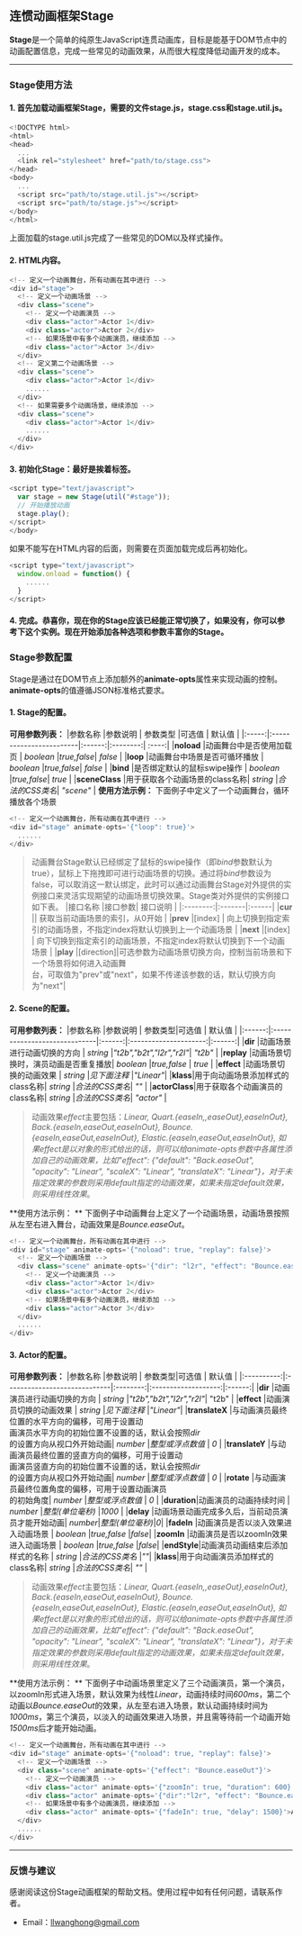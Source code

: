 ## 连惯动画框架Stage

**Stage**是一个简单的纯原生JavaScript连贯动画库，目标是能基于DOM节点中的动画配置信息，完成一些常见的动画效果，从而很大程度降低动画开发的成本。

---------
### Stage使用方法

#### 1. 首先加载动画框架Stage，需要的文件stage.js，stage.css和stage.util.js。
``` javascript
<!DOCTYPE html>
<html>
<head>
  ...
  <link rel="stylesheet" href="path/to/stage.css">
</head>
<body>
  ...
  <script src="path/to/stage.util.js"></script>
  <script src="path/to/stage.js"></script>
</body>
</html>
```
上面加载的stage.util.js完成了一些常见的DOM以及样式操作。

#### 2. HTML内容。
``` javascript
<!-- 定义一个动画舞台，所有动画在其中进行 -->
<div id="stage">
  <!-- 定义一个动画场景 -->
  <div class="scene">
    <!-- 定义一个动画演员 -->
    <div class="actor">Actor 1</div>
    <div class="actor">Actor 2</div>
    <!-- 如果场景中有多个动画演员，继续添加 -->
    <div class="actor">Actor 3</div>
  </div>
  <!-- 定义第二个动画场景 -->
  <div class="scene">
    <div class="actor">Actor 1</div>
    ......
  </div>
  <!-- 如果需要多个动画场景，继续添加 -->
  <div class="scene">
    <div class="actor">Actor 1</div>
    ......
  </div>
</div>
```
#### 3. 初始化Stage：最好是挨着</body>标签。
``` javascript
<script type="text/javascript">
  var stage = new Stage(util("#stage"));
  // 开始播放动画
  stage.play();
</script>
</body>
```
如果不能写在HTML内容的后面，则需要在页面加载完成后再初始化。
``` javascript
<script type="text/javascript">
  window.onload = function() {
    ......
  }
</script>
```
#### 4. 完成。恭喜你，现在你的Stage应该已经能正常切换了，如果没有，你可以参考下这个实例。现在开始添加各种选项和参数丰富你的Stage。

### Stage参数配置

Stage是通过在DOM节点上添加额外的**animate-opts**属性来实现动画的控制。**animate-opts**的值遵循JSON标准格式要求。
#### 1. Stage的配置。
**可用参数列表：**
|参数名称 |参数说明                  | 参数类型 |可选值    | 默认值 |
|:-----:|:------------------------|:------:|:--------:| :----:|
|**noload** |动画舞台中是否使用加载页 | *boolean* |*true,false*| *false* |
|**loop** |动画舞台中场景是否可循环播放 | *boolean* |*true,false*| *false* |
|**bind** |是否绑定默认的鼠标swipe操作 | *boolean* |*true,false*| *true* |
|**sceneClass** |用于获取各个动画场景的class名称| *string* |*合法的CSS类名*| *"scene"* |
**使用方法示例：**
下面例子中定义了一个动画舞台，循环播放各个场景
``` javascript
<!-- 定义一个动画舞台，所有动画在其中进行 -->
<div id="stage" animate-opts='{"loop": true}'>
  ......
</div>
```
>动画舞台Stage默认已经绑定了鼠标的swipe操作（即*bind*参数默认为true），鼠标上下拖拽即可进行动画场景的切换。通过将*bind*参数设为false，可以取消这一默认绑定，此时可以通过动画舞台Stage对外提供的实例接口来灵活实现期望的动画场景切换效果。Stage类对外提供的实例接口如下表。
>|接口名称 |接口参数| 接口说明 |
|:--------:|:-------|:------|
|**cur** || 获取当前动画场景的索引，从0开始 |
|**prev** |[index] | 向上切换到指定索引的动画场景，不指定index将默认切换到上一个动画场景 |
|**next** |[index] | 向下切换到指定索引的动画场景，不指定index将默认切换到下一个动画场景 |
|**play** |[direction]|可选参数为动画场景切换方向，控制当前场景和下一个场景将如何进入动画舞<br/>台，可取值为"prev"或"next"，如果不传递该参数的话，默认切换方向为"next"|

#### 2. Scene的配置。
**可用参数列表：**
|参数名称 |参数说明                        | 参数类型|可选值                  | 默认值  |
|:------:|:-----------------------------|:------:|:---------------------:|:------:|
|**dir**     |动画场景进行动画切换的方向        | *string*  |*"t2b","b2t","l2r","r2l"*| *"t2b"*  |
|**replay**  |动画场景切换时，演员动画是否重复播放| *boolean* |*true,false*            | *true*   |
|**effect**  |动画场景切换的动画效果            | *string*  |*见下面注释*             |*"Linear"*|
|**klass**|用于向动画场景添加样式的class名称| *string* |*合法的CSS类名*| *""* |
|**actorClass**|用于获取各个动画演员的class名称| *string* |*合法的CSS类名*| *"actor"* |
>动画效果*effect*主要包括：*Linear, Quart.{easeIn,,easeOut},easeInOut}, Back.{easeIn,easeOut,easeInOut}, Bounce.{easeIn,easeOut,easeInOut}, Elastic.{easeIn,easeOut,easeInOut}, 如果effect是以对象的形式给出的话，则可以给animate-opts参数中各属性添加自己的动画效果，比如"effect": {"default": "Back.easeOut", "opacity": "Linear", "scaleX": "Linear", "translateX": "Linear"}，对于未指定效果的参数则采用default指定的动画效果，如果未指定default效果，则采用线性效果*。

**使用方法示例： **
下面例子中动画舞台上定义了一个动画场景，动画场景按照从左至右进入舞台，动画效果是*Bounce.easeOut*。
``` javascript
<!-- 定义一个动画舞台，所有动画在其中进行 -->
<div id="stage" animate-opts='{"noload": true, "replay": false}'>
  <!-- 定义一个动画场景 -->
  <div class="scene" animate-opts='{"dir": "l2r", "effect": "Bounce.easeOut"}'>
    <!-- 定义一个动画演员 -->
    <div class="actor">Actor 1</div>
    <div class="actor">Actor 2</div>
    <!-- 如果场景中有多个动画演员，继续添加 -->
    <div class="actor">Actor 3</div>
  </div>
  ......
</div>
```
#### 3. Actor的配置。
**可用参数列表：**
|参数名称     |参数说明                        | 参数类型|可选值                  | 默认值  |
|:----------:|:-----------------------------|:--------:|:-------------------:|:------:|
|**dir**     |动画演员进行动画切换的方向        | *string* |*"t2b","b2t","l2r","r2l"*| "t2b"  |
|**effect**  |动画演员切换的动画效果            | *string* |*见下面注释*           |*"Linear"*|
|**translateX** |与动画演员最终位置的水平方向的偏移，可用于设置动<br/>画演员水平方向的初始位置不设置的话，默认会按照*dir*<br/>的设置方向从视口外开始动画| *number* |*整型或浮点数值* | *0* |
|**translateY** |与动画演员最终位置的竖直方向的偏移，可用于设置动<br/>画演员竖直方向的初始位置不设置的话，默认会按照*dir*<br/>的设置方向从视口外开始动画| *number* |*整型或浮点数值* | *0* |
|**rotate** |与动画演员最终位置角度的偏移，可用于设置动画演员<br/>的初始角度| *number* |*整型或浮点数值* | *0* |
|**duration**|动画演员的动画持续时间            | *number* |*整型(单位毫秒)*           |*1000*    |
|**delay**   |动画场景动画完成多久后，当前动员演员才能开始动画| *number*|*整型(单位毫秒)*|*0*|
|**fadeIn**  |动画演员是否以淡入效果进入动画场景  | *boolean* |*true,false* |*false*|
|**zoomIn**  |动画演员是否以zoomIn效果进入动画场景  | *boolean* |*true,false* |*false*|
|**endStyle**|动画演员动画结束后添加样式的名称    | *string*  |*合法的CSS类名* |*""*|
|**klass**|用于向动画演员添加样式的class名称| *string*  |*合法的CSS类名*| *""* |
>动画效果*effect*主要包括：*Linear, Quart.{easeIn,,easeOut},easeInOut}, Back.{easeIn,easeOut,easeInOut}, Bounce.{easeIn,easeOut,easeInOut}, Elastic.{easeIn,easeOut,easeInOut}, 如果effect是以对象的形式给出的话，则可以给animate-opts参数中各属性添加自己的动画效果，比如"effect": {"default": "Back.easeOut", "opacity": "Linear", "scaleX": "Linear", "translateX": "Linear"}，对于未指定效果的参数则采用default指定的动画效果，如果未指定default效果，则采用线性效果*。

**使用方法示例： **
下面例子中动画场景里定义了三个动画演员，第一个演员，以zoomIn形式进入场景，默认效果为线性*Linear*，动画持续时间*600ms*，第二个动画以*Bounce.easeOut*的效果，从左至右进入场景，默认动画持续时间为*1000ms*，第三个演员，以淡入的动画效果进入场景，并且需等待前一个动画开始*1500ms*后才能开始动画。
``` javascript
<!-- 定义一个动画舞台，所有动画在其中进行 -->
<div id="stage" animate-opts='{"noload": true, "replay": false}'>
  <!-- 定义一个动画场景 -->
  <div class="scene" animate-opts='{"effect": "Bounce.easeOut"}'>
    <!-- 定义一个动画演员 -->
    <div class="actor" animate-opts='{"zoomIn": true, "duration": 600}'>Actor 1</div>
    <div class="actor" animate-opts='{"dir":"l2r", "effect": "Bounce.easeOut"}'>Actor 2</div>
    <!-- 如果场景中有多个动画演员，继续添加 -->
    <div class="actor" animate-opts='{"fadeIn": true, "delay": 1500}'>Actor 3</div>
  </div>
  ......
</div>
```
---------
### 反馈与建议
感谢阅读这份Stage动画框架的帮助文档。使用过程中如有任何问题，请联系作者。
- Email：<llwanghong@gmail.com>

